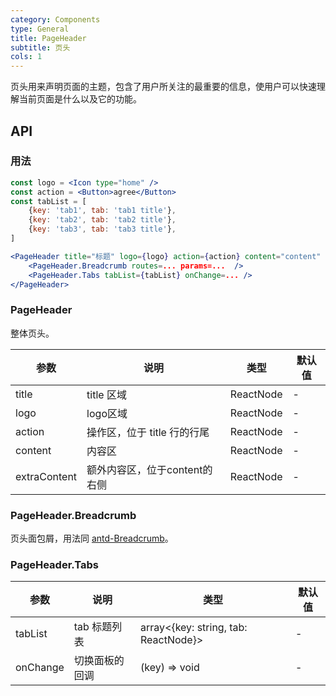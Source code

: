 ```yaml
---
category: Components
type: General
title: PageHeader 
subtitle: 页头
cols: 1
---
```


页头用来声明页面的主题，包含了用户所关注的最重要的信息，使用户可以快速理解当前页面是什么以及它的功能。

## API

### 用法

```jsx
const logo = <Icon type="home" />
const action = <Button>agree</Button>
const tabList = [
	{key: 'tab1', tab: 'tab1 title'}, 
	{key: 'tab2', tab: 'tab2 title'},
	{key: 'tab3', tab: 'tab3 title'},
]

<PageHeader title="标题" logo={logo} action={action} content="content" extraContent="extra">
	<PageHeader.Breadcrumb routes=... params=...  />
	<PageHeader.Tabs tabList={tabList} onChange=... />
</PageHeader>
```

### PageHeader

整体页头。

| 参数      | 说明                                      | 类型         | 默认值 |
|----------|------------------------------------------|-------------|-------|
| title | title 区域 | ReactNode | - |
| logo | logo区域 | ReactNode | - |
| action | 操作区，位于 title 行的行尾 | ReactNode | - |
| content | 内容区 | ReactNode | - |
| extraContent | 额外内容区，位于content的右侧 | ReactNode | - |

### PageHeader.Breadcrumb

页头面包屑，用法同 [antd-Breadcrumb](https://ant.design/components/breadcrumb/)。

### PageHeader.Tabs

| 参数      | 说明                                     | 类型       | 默认值 |
|----------|-----------------------------------------|------------|-------|
| tabList | tab 标题列表 | array<{key: string, tab: ReactNode}> | -  |
| onChange | 切换面板的回调 | (key) => void | -  |
